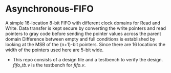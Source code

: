 # Asynchronous-FIFO
A simple 16-location 8-bit FIFO with different clock domains for Read and Write. 
Data transfer is kept secure by converting the write pointers and read pointers to gray code before sending the pointer values across the parent domain
Difference between empty and full conditions is established by looking at the MSB of the (n+1)-bit pointers. Since there are 16 locations the width of the pointers used here are 5-bit wide. 
- This repo consists of a design file and a testbench to verify the design. *fifo_tb.v* is the testbench for *fifo.v*. 
